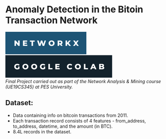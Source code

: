 # Anomaly Detection in the Bitoin Transaction Network
![***Output Screenshot 1***](networkx.svg) 
![***Output Screenshot 1***](colab.svg) \
*Final Project carried out as part of the Network Analysis & Mining course (UE19CS345) at PES University.*
## Dataset:
- Data containing info on bitcoin transactions from 2011.
- Each transaction record consists of 4 features - from_address, to_address, datetime, and the amount (in BTC).
- 8.4L records in the dataset.


